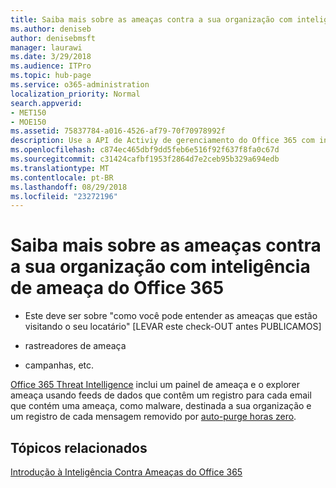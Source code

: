 ```yaml
---
title: Saiba mais sobre as ameaças contra a sua organização com inteligência de ameaça do Office 365
ms.author: deniseb
author: denisebmsft
manager: laurawi
ms.date: 3/29/2018
ms.audience: ITPro
ms.topic: hub-page
ms.service: o365-administration
localization_priority: Normal
search.appverid:
- MET150
- MOE150
ms.assetid: 75837784-a016-4526-af79-70f70978992f
description: Use a API de Activiy de gerenciamento do Office 365 com inteligência de ameaça.
ms.openlocfilehash: c874ec465dbf9dd5feb6e516f92f637f8fa0c67d
ms.sourcegitcommit: c31424cafbf1953f2864d7e2ceb95b329a694edb
ms.translationtype: MT
ms.contentlocale: pt-BR
ms.lasthandoff: 08/29/2018
ms.locfileid: "23272196"
---
```

# <a name="learn-about-threats-against-your-organization-with-office-365-threat-intelligence"></a>Saiba mais sobre as ameaças contra a sua organização com inteligência de ameaça do Office 365

- Este deve ser sobre "como você pode entender as ameaças que estão visitando o seu locatário" [LEVAR este check-OUT antes PUBLICAMOS]
  
- rastreadores de ameaça
  
- campanhas, etc.
  
[Office 365 Threat Intelligence](office-365-ti.md) inclui um painel de ameaça e o explorer ameaça usando feeds de dados que contêm um registro para cada email que contém uma ameaça, como malware, destinada a sua organização e um registro de cada mensagem removido por [ auto-purge horas zero](zero-hour-auto-purge.md).
  
## <a name="related-topics"></a>Tópicos relacionados

[Introdução à Inteligência Contra Ameaças do Office 365](get-started-with-ti.md)
  

